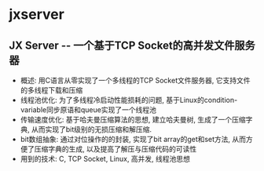 # jxserver
## JX Server -- 一个基于TCP Socket的高并发文件服务器
* 概述: 用C语言从零实现了一个多线程的TCP Socket文件服务器, 它支持文件的多线程下载和压缩
* 线程池优化: 为了多线程冷启动性能损耗的问题, 基于Linux的condition-variable同步原语和queue实现了一个线程池
* 传输速度优化: 基于哈夫曼压缩算法的思想, 建立哈夫曼树, 生成了一个压缩字典, 从而实现了bit级别的无损压缩和解压缩.
* bit数组抽象: 通过对位操作的的封装, 实现了bit array的get和set方法, 从而方便了压缩字典的生成, 以及提高了解压与压缩代码的可读性
* 用到的技术: C, TCP Socket, Linux, 高并发, 线程池思想
